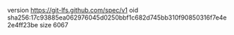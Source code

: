 version https://git-lfs.github.com/spec/v1
oid sha256:17c93885ea062976045d0250bbf1c682d745bb310f90850316f7e4e2e4ff23be
size 6067
